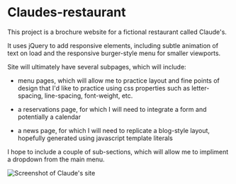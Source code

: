 # Claudes-restaurant

This project is a brochure website for a fictional restaurant called Claude's.

It uses jQuery to add responsive elements, including subtle animation of text on load and the responsive burger-style menu for smaller viewports.

Site will ultimately have several subpages, which will include:

- menu pages, which will allow me to practice layout and fine points of design that I'd like to practice using css properties such as letter-spacing, line-spacing, font-weight, etc.

- a reservations page, for which I will need to integrate a form and potentially a calendar

- a news page, for which I will need to replicate a blog-style layout, hopefully generated using javascript template literals

I hope to include a couple of sub-sections, which will allow me to impliment a dropdown from the main menu.

![Screenshot of Claude's site](https://i.postimg.cc/Ls2SCXWk/screenshot1.jpg)
